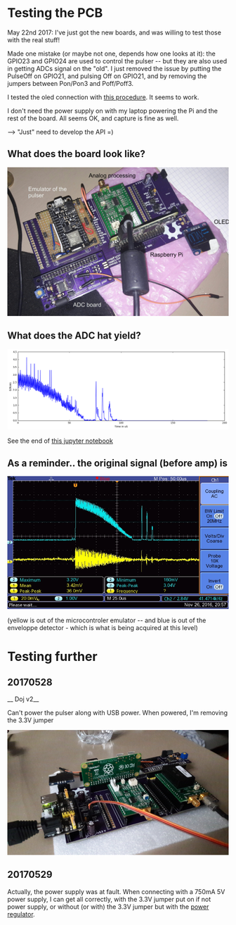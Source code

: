 # Testing the PCB

May 22nd 2017: I've just got the new boards, and was willing to test those with the real stuff!

Made one mistake (or maybe not one, depends how one looks at it): the GPIO23 and GPIO24 are used to control the pulser -- but they are also used in getting ADCs signal on the "old". I just removed the issue by putting the PulseOff on GPIO21, and pulsing Off on GPIO21, and by removing the jumpers between Pon/Pon3 and Poff/Poff3.

I tested the oled connection with [this procedure](https://blog.jokielowie.com/en/2016/03/wyswietlacz-oled-ssd1306-i-raspberry-pi/). It seems to work.

I don't need the power supply on with my laptop powering the Pi and the rest of the board. All seems OK, and capture is fine as well.

--> "Just" need to develop the API =)

## What does the board look like?

![](/doj/images/doj_v2_notes.jpg)

## What does the ADC hat yield?

![](/doj/images/dojsilentv2.png)

See the end of [this jupyter notebook](https://github.com/kelu124/bomanz/blob/master/ADC08200/20170430-ADC08200-FirstAcqs.ipynb)

## As a reminder.. the original signal (before amp) is

![](/goblin/images/TEK0009.JPG) 

(yellow is out of the microcontroler emulator -- and blue is out of the enveloppe detector - which is what is being acquired at this level)

# Testing further

## 20170528

__ Doj v2__

Can't power the pulser along with USB power. When powered, I'm removing the 3.3V jumper 

![](/doj/images/20170528_171417.jpg)

## 20170529

Actually, the power supply was at fault. When connecting with a 750mA 5V power supply, I can get all correctly, with the 3.3V jumper put on if not power supply, or without (or with) the 3.3V jumper but with the [power regulator](/retired/mogaba/).
